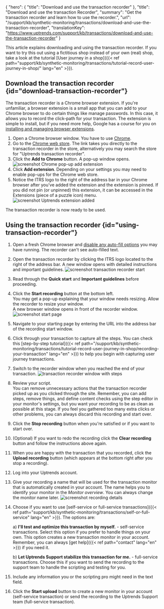 {
  "hero": {
    "title": "Download and use the transaction recorder"
  },
  "title": "Download and use the transaction Recorder",
  "summary": "Get the transaction recorder and learn how to use the recorder.",
  "url": "/support/kb/synthetic-monitoring/transactions/download-and-use-the-transaction-recorder",
  "translationKey": "https://www.uptrends.com/support/kb/transactions/download-and-use-the-transaction-recorder"
}

This article explains downloading and using the transaction recorder. 
If you want to try this out using a fictitious shop instead of your own (real) shop, take a look at the tutorial [User journey in a shop]({{< ref path="support/kb/synthetic-monitoring/transactions/tutorial-record-user-journey-in-shop/" lang="en" >}}). 

## Download the transaction recorder {id="download-transaction-recorder"}

The transaction recorder is a Chrome browser extension. If you're unfamiliar, a browser extension is a small app that you can add to your Chrome browser to do certain things like manage passwords. In this case, it allows you to record the click-path for your transaction. The extension is simple to install, but if you need more help, Google has a course for you on [installing and managing browser extensions](https://support.google.com/chrome_webstore/answer/2664769?hl=en).

1.  Open a Chrome browser window. You have to use [Chrome](https://www.google.com/intl/en/chrome/).
2.  Go to the [Chrome web store](https://chrome.google.com/webstore/detail/uptrends-transaction-reco/pbglkhekcljpmhpaeckglhfpenefpjgo). The link takes you directly to the transaction recorder in the store, alternatively you may search the store for "Uptrends transaction recorder".
3.  Click the **Add to Chrome** button. A pop-up window opens. 
    ![screenshot Chrome pop-up add extension](/img/content/scr_transactionrecorder-chrome-extension-popup.min.png)
4.  Click **Add extension**. Depending on your settings you may need to enable pop-ups for the Chrome web store.
5.  Notice the ITRS logo to the right of the address bar in your Chrome browser after you've added the extension and the extension is pinned. If you did not pin (or unpinned) this extension, it can be accessed in the Extensions (piece of a puzzle icon) menu. 
    ![screenshot Uptrends extension added](/img/content/scr_transactionrecorder-chrome-extension-icon.min.png)  

The transaction recorder is now ready to be used.

## Using the transaction recorder {id="using-transaction-recorder"}

1. Open a fresh Chrome browser and [disable any auto-fill options](https://support.boldbrush.com/faso-account-login/disable-clear-autofill-in-browser) you may have running. The recorder can't see auto-filled text. 
2. Open the transaction recorder by clicking the ITRS logo located to the right of the address bar.
   A new window opens with detailed instructions and important guidelines. 
   ![screenshot transaction recorder start](/img/content/scr_transaction-recorder-start.min.png)
2.  Read through the **Quick start** and **Important guidelines** before proceeding.
3.  Click the **Start recording** button at the bottom left.  
    You may get a pop-up explaining that your window needs resizing. Allow the recorder to resize your window.  
    A new browser window opens in front of the recorder window.
    ![screenshot start page](/img/content/scr_transactions-REC-Start-page_040824.min.png)
4.  Navigate to your starting page by entering the URL into the address bar of the recording start window.
5.  Click through your transaction to capture all the steps. You can check this [step-by-step tutorial]({{< ref path="/support/kb/synthetic-monitoring/transactions/tutorial-record-user-journey-in-shop/recording-your-transaction" lang="en" >}}) to help you begin with capturing user journey transactions.
6.  Switch to the recorder window when you reached the end of your transaction. 
    ![transaction recorder window with steps](/img/content/scr_transaction-recorder-with-steps.min.png)
7.  Review your script.  
    You can remove unnecessary actions that the transaction recorder picked up as you clicked through the site. Remember, you can add steps, remove things, and define content checks using the step editor in your monitor's settings, but you want your recording to be as clean as possible at this stage. If you feel you gathered too many extra clicks or other problems, you can always discard this recording and start over.
8.  Click the **Stop recording** button when you're satisfied or if you want to start over. 
9. (Optional) If you want to redo the recording click the **Clear recording** button and follow the instructions above again.
10. When you are happy with the transaction that you recorded, click the **Upload recording** button (which appears at the bottom right after you stop a recording). 
11. Log into your Uptrends account.
12. Give your recording a name that will be used for the transaction monitor that is automatically created in your account. The name helps you to identify your monitor in the *Monitor overview*. You can always change the monitor name later.
    ![screenshot recording details](/img/content/scr_transaction-upload.min.png)
13. Choose if you want to use [self-service or full-service transactions]({{< ref path="support/kb/synthetic-monitoring/transactions/self-or-full-service" lang="en" >}}). The options are:
    
    a) **I'll test and optimize this transaction by myself.** - self-service transactions. Select this option if you prefer to handle things on your own. This option creates a new transaction monitor in your account. Remember, you can always [get help]({{< ref path="contact" lang="en" >}}) if you need it. 
    
    b) **Let Uptrends Support stabilize this transaction for me.** - full-service transactions. Choose this if you want to send the recording to the support team to handle the scripting and testing for you. 

13. Include any information you or the scripting pro might need in the text field.
14. Click the **Start upload** button to create a new monitor in your account (self-service transaction) or send the recording to the Uptrends Support team (full-service transaction). 
